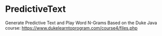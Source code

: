 # PredictiveText
Generate Predictive Text and Play Word N-Grams
Based on the Duke Java course: https://www.dukelearntoprogram.com/course4/files.php

